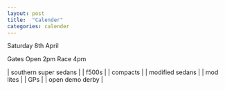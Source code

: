 ```yaml
---
layout: post
title:  "Calender"
categories: calender
---
```


<div class="calender__heading">
Saturday 8th April
</div>

Gates Open 2pm Race 4pm

| southern super sedans |
| f500s |
| compacts |
| modified sedans |
| mod lites |
| GPs |
| open demo derby |
